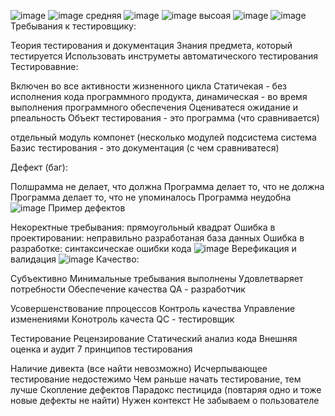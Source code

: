 ![image](https://github.com/Sab543/6_semestr/assets/113089570/612990b8-0b3c-440a-949d-97517a37f5d3)
![image](https://github.com/Sab543/6_semestr/assets/113089570/cecc51de-8560-43a4-aca7-197180a86f8d)
средняя
![image](https://github.com/Sab543/6_semestr/assets/113089570/549edae6-4c3d-4afe-b674-0b3059366dd1)
![image](https://github.com/Sab543/6_semestr/assets/113089570/2203a267-a02e-4fd5-93d9-2f41713090a2)
высоая 
![image](https://github.com/Sab543/6_semestr/assets/113089570/43c0a4c9-b9a9-4bc1-848c-c0693d027451)
![image](https://github.com/Sab543/6_semestr/assets/113089570/6ae47493-235b-4254-8c95-abf1c9176ba4)
Требывания к тестировщику:

Теория тестирования и документация
Знания предмета, который тестируется
Использовать инструметы автоматического тестирования
Тестировавние:

Включен во все активности жизненного цикла
Статичекая - без исполнения кода программного продукта, динамическая - во время выполнения программного обеспечения
Оцениватеся ожидание и рпеальность
Объект тестирования - это программа (что сравнивается)

отдельный модуль
компонет (несколько модулей
подсистема
система
Базис тестирования - это документация (с чем сравниватеся)

Дефект (баг):

Полшрамма не делает, что должна
Программа делает то, что не должна
Программа делает то, что не упоминалось
Программа неудобна
![image](https://github.com/Sab543/6_semestr/assets/113089570/299c670d-e3e5-4a12-af55-55fbebf73970)
Пример дефектов

Некоректные требывания: прямоугольный квадрат
Ошибка в проектировании: неправильно разработаная база данных
Ошибка в разработке: синтаксическае ошибки кода
![image](https://github.com/Sab543/6_semestr/assets/113089570/6f3196e9-2719-4de4-afc7-944fb4705903)
Верефикация и валидация
![image](https://github.com/Sab543/6_semestr/assets/113089570/01c626de-721c-49b0-8bb2-84b42f9d8725)
Качество:

Субъективно
Минимальные требывания выполнены
Удовлетваряет потребности
Обеспечение качества QA - разработчик

Усовершенствование ппроцессов
Контроль качества
Управление изменениями
Конотроль качеста QC - тестировщик

Тестирование
Рецензирование
Статический анализ кода
Внешняя оценка и аудит
7 принципов тестирования

Наличие дивекта (все найти невозможно)
Исчерпывающее тестирование недостежимо
Чем раньше начать тестирование, тем лучше
Скопление дефектов
Парадокс пестицида (повтаряя одно и тоже новые дефекты не найти)
Нужен контекст
Не забываем о пользователе
